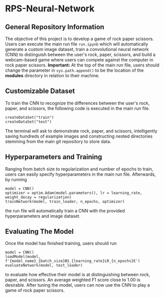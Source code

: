# RPS-Neural-Network

## General Repository Information
The objective of this project is to develop a game of rock paper scissors. Users can execute the main run file `run.ipynb` which will automatically generate a custom image dataset, train a convolutional neural network (CNN) to distinguish between the user's rock, paper, scissors, and build a webcam-based game where users can compete against the computer in rock paper scissors. **Important:** At the top of the main run file, users should change the parameter in `sys.path.append()` to be the location of the **modules** directory in relation to their machine.

## Customizable Dataset 
To train the CNN to recognize the differences between the user's rock, paper, and scissors, the following code is executed in the main run file.
```
createDataSet("train")
createDataSet("test")
```
The terminal will ask to demonstrate rock, paper, and scissors, intelligently saving hundreds of example images and constructing nested directories stemming from the main git repository to store data.

## Hyperparameters and Training
Ranging from batch size to regularization and number of epochs to train, users can easily specify hyperparameters in the main run file. Afterwards, by running
```
model = CNN()
optimizer = optim.Adam(model.parameters(), lr = learning_rate, weight_decay = regularization)
trainNetwork(model, train_loader, n_epochs, optimizer)
```
the run file will automatically train a CNN with the provided hyperparameters and image dataset.

## Evaluating The Model
Once the model has finished training, users should run
```
model = CNN()
loadModel(model, f'{model_name}_{batch_size}BS_{learning_rate}LR_{n_epochs}E')
evaluateNetwork(model, test_loader)
```
to evaluate how effective their model is at distinguishing between rock, paper, and scissors. An average weighted F1 score close to 1.00 is desirable. After tuning the model, users can now use the CNN to play a game of rock paper scissors.